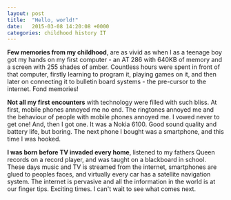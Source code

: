 ```yaml
---
layout: post
title:  "Hello, world!"
date:   2015-03-08 14:20:08 +0000
categories: childhood history IT
---
```

__Few memories from my childhood__, are as vivid as when I as a teenage boy got my hands on my first computer - an AT 286 with 640KB of memory and a screen with 255 shades of amber. Countless hours were spent in front of that computer, firstly learning to program it, playing games on it, and then later on connecting it to bulletin board systems - the pre-cursor to the internet. Fond memories!

__Not all my first encounters__ with technology were filled with such bliss. At first, mobile phones annoyed me no end. The ringtones annoyed me and the behaviour of people with mobile phones annoyed me. I vowed never to get one! And, then I got one. It was a Nokia 6100. Good sound quality and battery life, but boring. The next phone I bought was a smartphone, and this time I was hooked.

__I was born before TV invaded every home__, listened to my fathers Queen records on a record player, and was taught on a blackboard in school. These days music and TV is streamed from the internet, smartphones are glued to peoples faces, and virtually every car has a satellite navigation system. The internet is pervasive and all the information in the world is at our finger tips. Exciting times. I can't wait to see what comes next.
